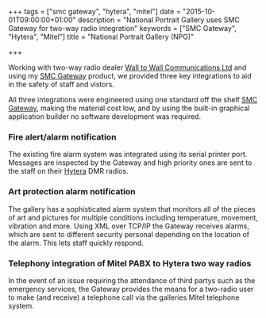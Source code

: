 +++
tags = ["smc gateway", "hytera", "mitel"]
date = "2015-10-01T09:00:00+01:00"
description = "National Portrait Gallery uses SMC Gateway for two-way radio integration"
keywords = ["SMC Gateway", "Hytera", "Mitel"]
title = "National Portrait Gallery (NPG)"

+++

Working with two-way radio dealer [Wall to Wall Communications Ltd](http://walltowallcomms.co.uk/) and using my
[SMC Gateway](http://smc-gateway.com) product, we provided three key integrations to aid in the safety of staff and vistors.
<!--more-->

All three integrations were engineered using one standard off the shelf [SMC Gateway](http://smc-gateway.com), making
the material cost low, and by using the built-in graphical application builder no software development was required. 

### Fire alert/alarm notification

The existing fire alarm system was integrated using its serial printer port. Messages are inspected by the Gateway
and high priority ones are sent to the staff on their [Hytera](http://hytera.co.uk/) DMR radios.

### Art protection alarm notification

The gallery has a sophisticated alarm system that monitors all of the pieces of art and pictures for multiple
conditions including temperature, movement, vibration and more. Using XML over TCP/IP the Gateway receives alarms,
which are sent to different security personal depending on the location of the alarm. This lets staff quickly respond.

### Telephony integration of Mitel PABX to Hytera two way radios

In the event of an issue requiring the attendance of third partys such as the emergency services, the Gateway provides
the means for a two-radio user to make (and receive) a telephone call via the galleries Mitel telephone system.
